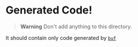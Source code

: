 # Generated Code!

> **Warning**
> Don't add anything to this directory.

It should contain only code generated by [`buf`](https://buf.build/) 
